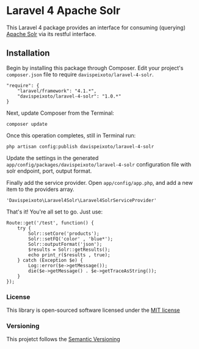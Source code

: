 Laravel 4 Apache Solr
=====================

This Laravel 4 package provides an interface for consuming (querying) [Apache Solr](https://lucene.apache.org/solr/) via its restful interface.

Installation
------------

Begin by installing this package through Composer. Edit your project's `composer.json` file to require `davispeixoto/laravel-4-solr`.

	"require": {
		"laravel/framework": "4.1.*",
		"davispeixoto/laravel-4-solr": "1.0.*"
	}

Next, update Composer from the Terminal:

    composer update

Once this operation completes, still in Terminal run:

	php artisan config:publish davispeixoto/laravel-4-solr
	
Update the settings in the generated `app/config/packages/davispeixoto/laravel-4-solr` configuration file with solr endpoint, port, output format.

Finally add the service provider. Open `app/config/app.php`, and add a new item to the providers array.

    'Davispeixoto\Laravel4Solr\Laravel4SolrServiceProvider'

That's it! You're all set to go. Just use:

    Route::get('/test', function() {
		try {
	    	Solr::setCore('products');
	    	Solr::setFQ('color' , 'blue*');
	    	Solr::outputFormat('json');
	    	$results = Solr::getResults();
	    	echo print_r($results , true);
		} catch (Exception $e) {
			Log::error($e->getMessage());
			die($e->getMessage() . $e->getTraceAsString());
		}
    });

### License

This library is open-sourced software licensed under the [MIT license](http://opensource.org/licenses/MIT)

### Versioning

This projetct follows the [Semantic Versioning](http://semver.org/)
